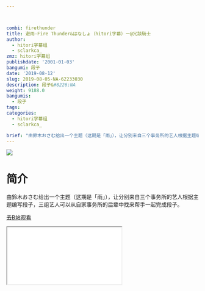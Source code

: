 ```yaml
---



combi: firethunder
title: 避雨-Fire Thunder&はなしょ（hitori字幕）ー@冗談騎士
author:
  - hitori字幕组
  - sclarkca_
zmz: hitori字幕组
publishdate: '2001-01-03'
bangumi: 段子
date: '2019-08-12'
slug: 2019-08-05-NA-62233030
description: 段子&#8226;NA
weight: 9188.0
bangumis:
  - 段子
tags:
categories:
  - hitori字幕组
  - sclarkca_

brief: "由鈴木おさむ给出一个主题（这期是「雨」），让分别来自三个事务所的艺人根据主题编写段子，三组艺人可以从自家事务所的后辈中找来帮手一起完成段子。"
---
```

![](https://raw.githubusercontent.com/tcgriffith/owaraisite/master/static/tmpimg/012db4cae33a0f13d8c6cd66dff7c30d19224947.jpg.480.jpg)
# 简介  
由鈴木おさむ给出一个主题（这期是「雨」），让分别来自三个事务所的艺人根据主题编写段子，三组艺人可以从自家事务所的后辈中找来帮手一起完成段子。  

[去B站观看](https://www.bilibili.com/video/av62233030/)
<div class ="resp-container"><iframe class="testiframe" src="//player.bilibili.com/player.html?aid=62233030"", scrolling="no", allowfullscreen="true" > </iframe></div> 
